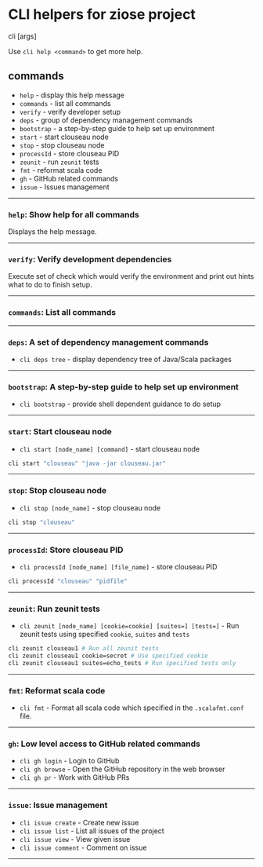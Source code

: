# CLI helpers for ziose project

cli <command> [args]

Use `cli help <command>` to get more help.

## commands

* `help`      - display this help message
* `commands`  - list all commands
* `verify`    - verify developer setup
* `deps`      - group of dependency management commands
* `bootstrap` - a step-by-step guide to help set up environment
* `start`     - start clouseau node
* `stop`      - stop clouseau node
* `processId` - store clouseau PID
* `zeunit`    - run `zeunit` tests
* `fmt`       - reformat scala code
* `gh`        - GitHub related commands
* `issue`     - Issues management

---

### `help`: Show help for all commands

Displays the help message.

---

### `verify`: Verify development dependencies

Execute set of check which would verify the environment and print out hints what to do to finish setup.

---

### `commands`: List all commands

---

### `deps`: A set of dependency management commands

* `cli deps tree` - display dependency tree of Java/Scala packages

---

### `bootstrap`: A step-by-step guide to help set up environment

* `cli bootstrap` - provide shell dependent guidance to do setup

---

### `start`: Start clouseau node

* `cli start [node_name] [command]` - start clouseau node

```bash
cli start "clouseau" "java -jar clouseau.jar"
```

---

### `stop`: Stop clouseau node

* `cli stop [node_name]` - stop clouseau node

```bash
cli stop "clouseau"
```

---

### `processId`: Store clouseau PID

* `cli processId [node_name] [file_name]` - store clouseau PID

```bash
cli processId "clouseau" "pidfile"
```

---

### `zeunit`: Run zeunit tests

* `cli zeunit [node_name] [cookie=cookie] [suites=] [tests=]` - Run zeunit tests using specified `cookie`, `suites` and `tests`

```bash
cli zeunit clouseau1 # Run all zeunit tests
cli zeunit clouseau1 cookie=secret # Use specified cookie
cli zeunit clouseau1 suites=echo_tests # Run specified tests only
```

---

### `fmt`: Reformat scala code

* `cli fmt` - Format all scala code which specified in the `.scalafmt.conf` file.

---

### `gh`: Low level access to GitHub related commands

* `cli gh login`         - Login to GitHub
* `cli gh browse`        - Open the GitHub repository in the web browser
* `cli gh pr`            - Work with GitHub PRs

---

### `issue`: Issue management

* `cli issue create`  - Create new issue
* `cli issue list`    - List all issues of the project
* `cli issue view`    - View given issue
* `cli issue comment` - Comment on issue

---
